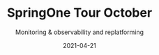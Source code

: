---
Date: '2021-10-20T10:00:00-07:00'
DayTwoDate: '2021-10-21T10:00:00-07:00'
PublishDate: '2021-04-15T00:00:00-07:00'
aliases:
- /tv/springone-tour/18
banner_only: true
calendar: true
code_of_conduct: true
contact: springone@vmware.com
contact_text: the SpringOne Tour Team
date: '2021-04-21'
episode: '19'
episode_banner: /images/tv/episodes/springone-tour/Tour-October.png
episode_image: /images/tv/episodes/springone-tour/Tour-October.png
guests: []
hide_newsletter: true
lastmod: '2021-05-12'
no_details: true
no_episode_title: true
no_streaming_label: true
speakers: null
subtitle: Monitoring & observability and replatforming
title: SpringOne Tour October
twitch: vmwaretanzu
type: tv-episode
youtube: ''
---